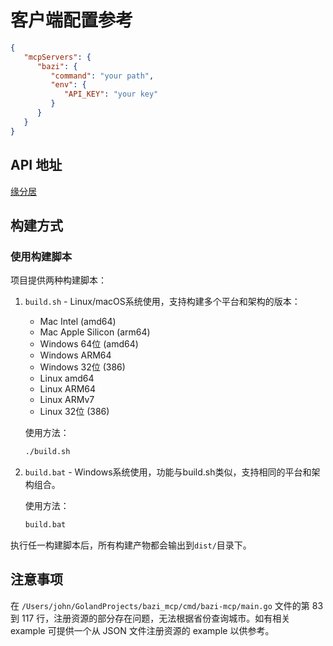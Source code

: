 # 客户端配置参考

```json
{
   "mcpServers": {
      "bazi": {
         "command": "your path",
         "env": {
            "API_KEY": "your key"
         }
      }
   }
}
```

## API 地址

[缘分居](https://doc.yuanfenju.com)

## 构建方式

### 使用构建脚本

项目提供两种构建脚本：

1. `build.sh` - Linux/macOS系统使用，支持构建多个平台和架构的版本：
   - Mac Intel (amd64)
   - Mac Apple Silicon (arm64)
   - Windows 64位 (amd64)
   - Windows ARM64
   - Windows 32位 (386)
   - Linux amd64
   - Linux ARM64
   - Linux ARMv7
   - Linux 32位 (386)

   使用方法：
   ```bash
   ./build.sh
   ```

2. `build.bat` - Windows系统使用，功能与build.sh类似，支持相同的平台和架构组合。

   使用方法：
   ```bat
   build.bat
   ```

执行任一构建脚本后，所有构建产物都会输出到`dist/`目录下。

## 注意事项

在 `/Users/john/GolandProjects/bazi_mcp/cmd/bazi-mcp/main.go` 文件的第 83 到 117 行，注册资源的部分存在问题，无法根据省份查询城市。如有相关 example 可提供一个从 JSON 文件注册资源的 example 以供参考。
